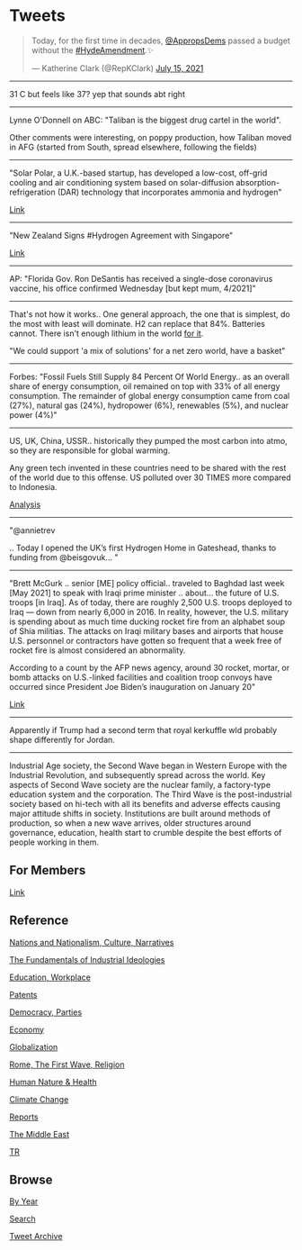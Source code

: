 # Tweets


<blockquote class="twitter-tweet"><p lang="en" dir="ltr">Today, for the first time in decades, <a href="https://twitter.com/AppropsDems?ref_src=twsrc%5Etfw">@AppropsDems</a> passed a budget without the <a href="https://twitter.com/hashtag/HydeAmendment?src=hash&amp;ref_src=twsrc%5Etfw">#HydeAmendment</a>.✨</p>&mdash; Katherine Clark (@RepKClark) <a href="https://twitter.com/RepKClark/status/1415753965929738255?ref_src=twsrc%5Etfw">July 15, 2021</a></blockquote> <script async src="https://platform.twitter.com/widgets.js" charset="utf-8"></script>

---

31 C but feels like 37? yep that sounds abt right

---

Lynne O'Donnell on ABC: "Taliban is the biggest drug cartel in the
world".

Other comments were interesting, on poppy production, how Taliban
moved in AFG (started from South, spread elsewhere, following the
fields)

---

"Solar Polar, a U.K.-based startup, has developed a low-cost, off-grid
cooling and air conditioning system based on solar-diffusion
absorption-refrigeration (DAR) technology that incorporates ammonia
and hydrogen"

[Link](http://ammonia21.com/articles/10112/u_k_engineers_develop_solar_powered_cooler_based_on_ammonia_diffusion_absorption)

---

"New Zealand Signs #Hydrogen Agreement with Singapore"

[Link](https://bit.ly/3B3pjYJ)

---

AP: "Florida Gov. Ron DeSantis has received a single-​dose coronavirus
vaccine, his office confirmed Wednesday [but kept mum, 4/2021]"

---

That's not how it works.. One general approach, the one that is
simplest, do the most with least will dominate. H2 can replace that
84%. Batteries cannot. There isn't enough lithium in the world [for
it](2020/07/h2-numbers.md#lithium).

"We could support 'a mix of solutions' for a net zero world, have a basket"

---

Forbes: "Fossil Fuels Still Supply 84 Percent Of World Energy..  as an
overall share of energy consumption, oil remained on top with 33% of
all energy consumption. The remainder of global energy consumption
came from coal (27%), natural gas (24%), hydropower (6%), renewables
(5%), and nuclear power (4%)"

---

US, UK, China, USSR.. historically they pumped the most carbon into
atmo, so they are responsible for global warming.

Any green tech invented in these countries need to be shared with the
rest of the world due to this offense. US polluted over 30 TIMES more
compared to Indonesia.

[Analysis](2021/07/historical-carbon-emissions.md)

---


"@annietrev
 
.. Today I opened the UK’s first Hydrogen Home in Gateshead, thanks to funding from @beisgovuk... "

---

"Brett McGurk .. senior [ME] policy official..  traveled to Baghdad
last week [May 2021] to speak with Iraqi prime minister ..  about...
the future of U.S. troops [in Iraq]. As of today, there are roughly
2,500 U.S. troops deployed to Iraq — down from nearly 6,000 in 2016.
In reality, however, the U.S. military is spending about as much
time ducking rocket fire from an alphabet soup of Shia militias. The
attacks on Iraqi military bases and airports that house U.S. personnel
or contractors have gotten so frequent that a week free of rocket fire
is almost considered an abnormality.

According to a count by the AFP news agency, around 30 rocket, mortar,
or bomb attacks on U.S.-linked facilities and coalition troop convoys
have occurred since President Joe Biden’s inauguration on January 20"

[Link](https://news.yahoo.com/time-u-leave-iraq-103027786.html)

---

Apparently if Trump had a second term that royal kerkuffle wld
probably shape differently for Jordan.

---

Industrial Age society, the Second Wave began in Western Europe with
the Industrial Revolution, and subsequently spread across the
world. Key aspects of Second Wave society are the nuclear family, a
factory-type education system and the corporation. The Third Wave is
the post-industrial society based on hi-tech with all its benefits and
adverse effects causing major attitude shifts in society. Institutions
are built around methods of production, so when a new wave arrives,
older structures around governance, education, health start to crumble
despite the best efforts of people working in them.

## For Members

[Link](https://thirdwave-members.herokuapp.com)

## Reference

[Nations and Nationalism, Culture, Narratives](/2013/02/nations-and-nationalism.md)

[The Fundamentals of Industrial Ideologies](/2011/04/fundamentals-of-industrial-ideologies.md)

[Education, Workplace](2017/09/education-workplace.md)

[Patents](/2018/09/patents.md)

[Democracy, Parties](/2016/11/democracy.md)

[Economy](/2018/05/economy.md)

[Globalization](/2018/09/globalization.md)

[Rome, The First Wave, Religion](/2017/12/rome.md)

[Human Nature & Health](/2020/07/human-nature.md)

[Climate Change](/2018/12/climate.md)

[Reports](/2019/05/reports.md)

[The Middle East](/2019/07/middleeast.md)

[TR](../tr)

## Browse

[By Year](years.md)

[Search](search.html)

[Tweet Archive](/tweets/README.md)

